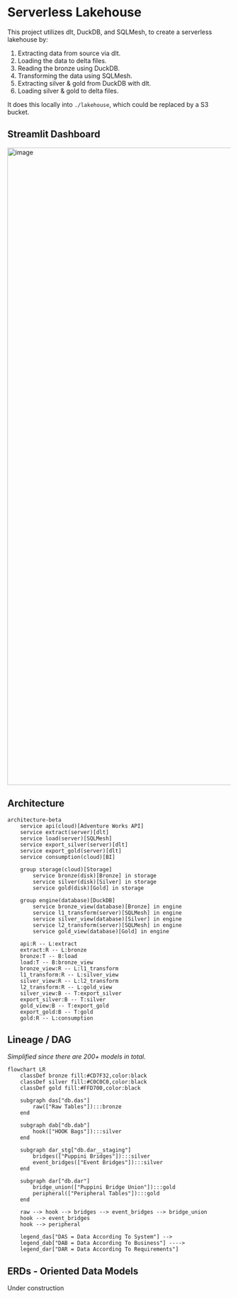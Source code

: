 # Serverless Lakehouse

This project utilizes dlt, DuckDB, and SQLMesh, to create a serverless lakehouse by:
1. Extracting data from source via dlt.
2. Loading the data to delta files.
3. Reading the bronze using DuckDB.
4. Transforming the data using SQLMesh.
5. Extracting silver & gold from DuckDB with dlt.
6. Loading silver & gold to delta files.

It does this locally into `./lakehouse`, which could be replaced by a S3 bucket.

## Streamlit Dashboard
<img width="1440" alt="image" src="https://github.com/user-attachments/assets/61f70e7b-6f0d-46a3-ba14-2f516dae9575" />

## Architecture
```mermaid
architecture-beta
    service api(cloud)[Adventure Works API]
    service extract(server)[dlt]
    service load(server)[SQLMesh]
    service export_silver(server)[dlt]
    service export_gold(server)[dlt]
    service consumption(cloud)[BI]

    group storage(cloud)[Storage]
        service bronze(disk)[Bronze] in storage
        service silver(disk)[Silver] in storage
        service gold(disk)[Gold] in storage

    group engine(database)[DuckDB]
        service bronze_view(database)[Bronze] in engine
        service l1_transform(server)[SQLMesh] in engine
        service silver_view(database)[Silver] in engine
        service l2_transform(server)[SQLMesh] in engine
        service gold_view(database)[Gold] in engine

    api:R -- L:extract
    extract:R -- L:bronze
    bronze:T -- B:load
    load:T -- B:bronze_view
    bronze_view:R -- L:l1_transform
    l1_transform:R -- L:silver_view
    silver_view:R -- L:l2_transform
    l2_transform:R -- L:gold_view
    silver_view:B -- T:export_silver
    export_silver:B -- T:silver
    gold_view:B -- T:export_gold
    export_gold:B -- T:gold
    gold:R -- L:consumption
```

## Lineage / DAG
*Simplified since there are 200+ models in total.*
```mermaid
flowchart LR
    classDef bronze fill:#CD7F32,color:black
    classDef silver fill:#C0C0C0,color:black
    classDef gold fill:#FFD700,color:black

    subgraph das["db.das"]
        raw(["Raw Tables"]):::bronze
    end

    subgraph dab["db.dab"]
        hook(["HOOK Bags"]):::silver
    end

    subgraph dar_stg["db.dar__staging"]
        bridges(["Puppini Bridges"]):::silver
        event_bridges(["Event Bridges"]):::silver
    end

    subgraph dar["db.dar"]
        bridge_union(["Puppini Bridge Union"]):::gold
        peripheral(["Peripheral Tables"]):::gold
    end

    raw --> hook --> bridges --> event_bridges --> bridge_union
    hook --> event_bridges
    hook --> peripheral

    legend_das["DAS = Data According To System"] -->
    legend_dab["DAB = Data According To Business"] ---->
    legend_dar["DAR = Data According To Requirements"]
```

## ERDs - Oriented Data Models
Under construction
